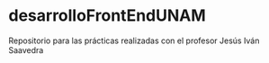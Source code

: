 # desarrolloFrontEndUNAM
Repositorio para las prácticas realizadas con el profesor Jesús Iván Saavedra
